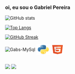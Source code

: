 ### oi, eu sou o Gabriel Pereira 

<div>
  
![GitHub stats](https://github-readme-stats.vercel.app/api?username=gabrielPnunes&show_icons=true&theme=midnight-purple) 

[![Top Langs](https://github-readme-stats.vercel.app/api/top-langs/?username=gabrielPnunes&theme=midnight-purple)](https://github.com/anuraghazra/github-readme-stats)

[![GitHub Streak](http://github-readme-streak-stats.herokuapp.com?user=gabrielPnunes&theme=midnight-purple)](https://git.io/streak-stats)

</div>


<div style="display= inline_block">
  <img align="center" alt="Gabs-MySql" height="63" width="65" src="https://cdn.jsdelivr.net/gh/devicons/devicon/icons/mysql/mysql-original-wordmark.svg">
  <img align="center" alt="Gabs-Python" height="35" width="45" src="https://raw.githubusercontent.com/devicons/devicon/master/icons/python/python-original.svg">  
  <img align="center" alt="Gabs-HTML" height="30" width="40" src="https://raw.githubusercontent.com/devicons/devicon/master/icons/html5/html5-original.svg">
</div>
 
##
 
<div>
  <a href = "mailto:gp90752545@gmail.com"><img src="https://img.shields.io/badge/-Gmail-%23333?style=for-the-badge&logo=gmail&logoColor=white" target="_blank"></a>
  <a href = "https://www.instagram.com/gabs_ceifa/"><img src="https://img.shields.io/badge/Instagram-E4405F?style=for-the-badge&logo=instagram&logoColor=white" target"=_blank"></a>
</div>
